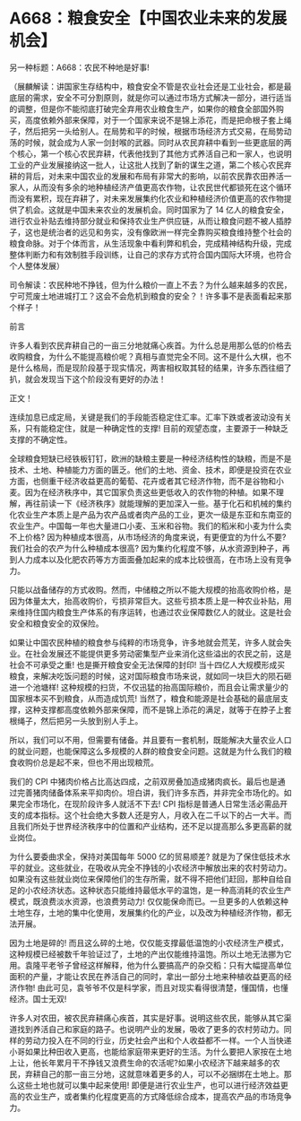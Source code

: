 # A668：粮食安全【中国农业未来的发展机会】

另一种标题：A668：农民不种地是好事!

（展麟解读：讲国家生存结构中，粮食安全不管是农业社会还是工业社会，都是最底层的需求，安全不可分割原则，就是你可以通过市场方式解决一部分，进行适当的调整，但是你不能彻底打破完全弃用农业粮食生产，如果你的粮食全部国外购买，高度依赖外部来保障，对于一个国家来说不是锦上添花，而是把命根子套上绳子，然后把另一头给别人。在局势和平的时候，根据市场经济方式交易，在局势动荡的时候，就会成为人家一剑封喉的武器。同时从农民弃耕中看到一些更底层的两个核心，第一个核心农民弃耕，代表他找到了其他方式养活自己和一家人，也说明工业的产业发展接纳这一批人，让这批人找到了新的谋生之道，第二个核心农民弃耕的背后，对未来中国农业的发展和布局有非常大的影响，以前农民靠农田养活一家人，从而没有多余的地种植经济产值更高农作物，让农民世代都锁死在这个循环而没有累积，现在弃耕了，对未来发展集约化农业和种植经济价值更高的农作物提供了机会。这就是中国未来农业的发展机会。同时国家为了 14 亿人的粮食安全，进行农业补贴去维持部分就业和保持农业生产供应链，从而让粮食问题不被人插脖子，这也是统治者的远见和务实，没有像欧洲一样完全靠购买粮食维持整个社会的粮食命脉。对于个体而言，从生活现象中看利弊和机会，完成精神结构升级，完成整体判断力和有效制胜手段训练，让自己的求存方式符合国内国际大环境，也符合个人整体发展）

司令解读：农民种地不挣钱，但为什么粮价一直上不去？为什么越来越多的农民，宁可荒废土地进城打工？这会不会危机到粮食的安全？！许多事不是表面看起来那个样子！

前言

许多人看到农民弃耕自己的一亩三分地就痛心疾首。为什么总是用那么低的价格去收购粮食，为什么不能提高粮价呢？真相与直觉完全不同。这不是什么大棋，也不是什么格局，而是现阶段基于现实情况，两害相权取其轻的结果，许多东西往细了扒，就会发现当下这个阶段没有更好的办法！

正文！

连续加息已成定局，关键是我们的手段能否稳定住汇率。汇率下跌或者波动没有关系，只有能稳定住，就是一种确定性的支撑! 目前的观望态度，主要源于一种缺乏支撑的不确定性。

全球粮食短缺已经铁板钉钉，欧洲的缺粮主要是一种经济结构性的缺粮，而是不是技术、土地、种植能力方面的匮乏。他们的土地、资金、技术，即便是投资在农业方面，也侧重干经济收益更高的葡萄、花卉或者其它经济作物，而不是谷物和小麦。因为在经济秩序中，其它国家负责这些更低收入的农作物的种植。如果不理解，再往前读一下《经济秩序》就能理解的更加深入一些。基于化石和机械的集约化农业生产本质上是产品为农产品或者肉产品的工业，更次一级是东亚和东南亚的农业生产。中国每一年也大量进口小麦、玉米和谷物。我们的稻米和小麦为什么卖不上价格? 因为种植成本很高，从市场经济的角度来说，有更便宜的为什么不要?我们社会的农产为什么种植成本很高? 因为集约化程度不够，从水资源到种子，再到人力成本以及化肥农药等方方面面叠加起来的成本比较很高，在市场上没有竞争力。

只能以战备储存的方式收购。然而，中储粮之所以不能大规模的抬高收购价格，是因为体量太大，抬高收购价，亏损非常巨大。这些亏损本质上是一种农业补贴，用来维持住国内粮食生产体系的有序运转，也通过农业保障数亿人的就业。这是社会安全和粮食安全的双保险。

如果让中国农民种植的粮食参与纯粹的市场竞争，许多地就会荒芜，许多人就会失业。在社会发展还不能提供更多劳动密集型产业来消化这些溢出的农民之前，这是社会不可承受之重! 也是撕开粮食安全无法保障的封印! 当十四亿人大规模形成买粮食，来解决吃饭问题的时候，这对国际粮食市场来说，就如同一块巨大的陨石砸进一个池塘样! 这种规模的扫货，不仅迅猛的抬高国际粮价，而且会让需求量少的国家根本买不到粮食，从而造成饥荒! 当然了，粮食和能源是社会基础的最底层支撑，这种支撑都高度依赖外部来保障，而不是锦上添花的满足，就等于在脖子上套根绳子，然后把另一头放到别人手上。

所以，我们可以不用，但需要有储备。并且要有一套机制，既能解决大量农业人口的就业问题，也能保障这么多规模的人群的粮食安全问题。这就是为什么我们的粮食收购价总是起不来，但也不用出现粮荒。

我们的 CPI 中猪肉价格占比高达四成，之前双房叠加造成猪肉疯长。最后也是通过完善猪肉储备体系来平抑肉价。坦白讲，我们许多东西，并非完全市场化的。如果完全市场化，在现阶段许多人就活不下去! CPI 指标是普通人日常生活必需品开支的成本指标。这个社会绝大多数人还是穷人，月收入在二千以下的占一大半。而且我们所处于世界经济秩序中的位置和产业结构，还不足以提高那么多更高薪的就业岗位。

为什么要委曲求全，保持对美国每年 5000 亿的贸易顺差? 就是为了保住低技术水平的就业。这些就业，在吸收从完全不挣钱的小农经济中解放出来的农村劳动力。如果没有这些就业岗位来保障他们的生存所需，就不得不把他们赶回，那种自给自足的小农经济状态。这种状态只能维持最低水平的温饱，是一种高消耗的农业生产模式，既浪费淡水资源，也浪费劳动力! 仅仅能保命而已。一旦更多的人依赖这种土地生存，土地的集中化使用，发展集约化的产业，以及改为种植经济作物，都无法开展。

因为土地是碎的! 而且这么碎的土地，仅仅能支撑最低温饱的小农经济生产模式，这种规模已经被数千年验证过了，土地的产出仅能维持温饱。所以土地无法挪为它用。袁隆平老爷子曾经这样解释，他为什么要搞高产的杂交稻：只有大幅提高单位面积的产量，才能让农民在养活自己的同时，拿出一部分土地来种植收益更高的经济作物! 由此可见，袁爷爷不仅是科学家，而且对现实看得很清楚，懂国情，也懂经济。国士无双!

许多人对农田，被农民弃耕痛心疾首，其实是好事。说明这些农民，能够从其它渠道找到养活自己和家庭的路子。也说明产业的发展，吸收了更多的农村劳动力。同样的劳动力投入在不同的行业，历史社会产出和个人收益都不一样。一个人当快递小哥如果比种田收入更高，也能给家庭带来更好的生活。为什么要把人家按在土地上让，他长年累月干不挣钱又浪费生命的农活呢?如果小农经济下越来越多的农民，弃耕自己的那一亩三分地，这就意味着更多的人，可以不必捆绑在土地上。那么这些土地也就可以集中起来使用! 即便是进行农业生产，也可以进行经济效益更高的农业生产，或者集约化程度更高的方式降低综合成本，提高农产品的市场竞争力。